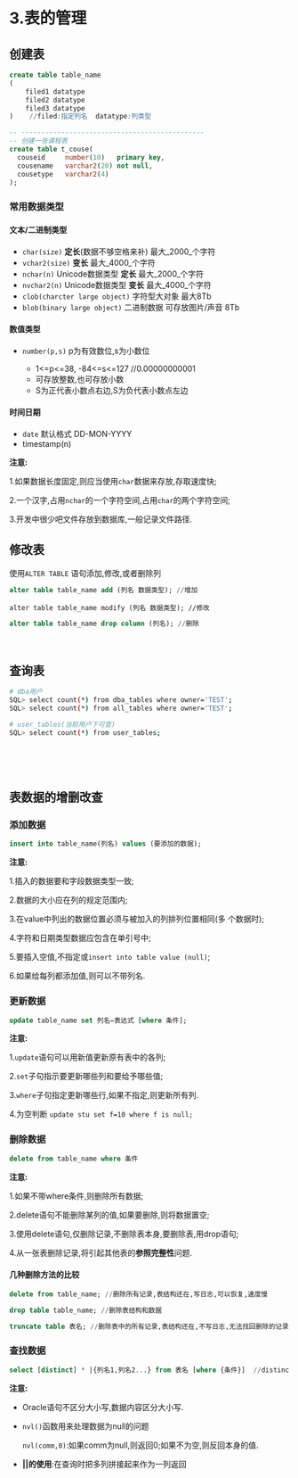 # 3.表的管理

## 创建表

```sql
create table table_name
( 
    filed1 datatype
    filed2 datatype
    filed3 datatype
)    //filed:指定列名  datatype:列类型

-- ----------------------------------------------  
-- 创建一张课程表
create table t_couse(  
  couseid     number(10)   primary key,  
  cousename   varchar2(20) not null,  
  cousetype   varchar2(4)
);  

```

### 常用数据类型

#### 文本/二进制类型

* ​`char(size)`​ **定长**(数据不够空格来补) 最大_2000_个字符
* ​`vchar2(size)`​ **变长** 最大_4000_个字符
* ​`nchar(n)`​ Unicode数据类型 **定长** 最大_2000_个字符
* ​`nvchar2(n)`​ Unicode数据类型 **变长** 最大_4000_个字符
* ​`clob(charcter large object)`​ 字符型大对象 最大8Tb
* ​`blob(binary large object)`​ 二进制数据 可存放图片/声音 8Tb

#### 数值类型

* ​`number(p,s)`​ p为有效数位,s为小数位

  * 1<=p<=38, -84<=s<=127 //0.00000000001
  * 可存放整数,也可存放小数
  * S为正代表小数点右边,S为负代表小数点左边

#### 时间日期

* ​`date`​ 默认格式 DD-MON-YYYY
* timestamp(n)

**注意:**

1.如果数据长度固定,则应当使用`char`​数据来存放,存取速度快;

2.一个汉字,占用`nchar`​的一个字符空间,占用`char`​的两个字符空间;

3.开发中很少吧文件存放到数据库,一般记录文件路径.

## 修改表

使用`ALTER TABLE`​ 语句添加,修改,或者删除列

```sql
alter table table_name add (列名 数据类型); //增加
```

```
alter table table_name modify (列名 数据类型); //修改
```

```sql
alter table table_name drop column (列名); //删除
```

‍

## 查询表

```bash
# dba用户
SQL> select count(*) from dba_tables where owner='TEST';
SQL> select count(*) from all_tables where owner='TEST';

# user_tables(当前用户下可查) 
SQL> select count(*) from user_tables;
```

‍

‍

## 表数据的增删改查

### 添加数据

```sql
insert into table_name(列名) values (要添加的数据);
```

**注意:**

1.插入的数据要和字段数据类型一致;

2.数据的大小应在列的规定范围内;

3.在value中列出的数据位置必须与被加入的列排列位置相同(多 个数据时);

4.字符和日期类型数据应包含在单引号中;

5.要插入空值,不指定或`insert into table value (null)`​;

6.如果给每列都添加值,则可以不带列名.

### 更新数据

```sql
update table_name set 列名=表达式 [where 条件];
```

**注意:**

1.`update`​语句可以用新值更新原有表中的各列;

2.`set`​子句指示要更新哪些列和要给予哪些值;

3.`where`​子句指定更新哪些行,如果不指定,则更新所有列.

4.为空判断 `update stu set f=10 where f is null;`​

### 删除数据

```sql
delete from table_name where 条件
```

**注意:**

1.如果不带where条件,则删除所有数据;

2.delete语句不能删除某列的值,如果要删除,则将数据置空;

3.使用delete语句,仅删除记录,不删除表本身,要删除表,用drop语句;

4.从一张表删除记录,将引起其他表的**参照完整性**问题.

#### 几种删除方法的比较

```sql
delete from table_name; //删除所有记录,表结构还在,写日志,可以恢复,速度慢
```

```sql
drop table table_name; //删除表结构和数据
```

```sql
truncate table 表名; //删除表中的所有记录,表结构还在,不写日志,无法找回删除的记录,速度快
```

### 查找数据

```sql
select [distinct] * |{列名1,列名2...} from 表名 [where {条件}]  //distinct过滤重复数据
```

**注意:**

* Oracle语句不区分大小写,数据内容区分大小写.
* ​`nvl()`​函数用来处理数据为null的问题

  ​`nvl(comm,0)`​:如果comm为null,则返回0;如果不为空,则反回本身的值.
* **||的使用**:在查询时把多列拼接起来作为一列返回
